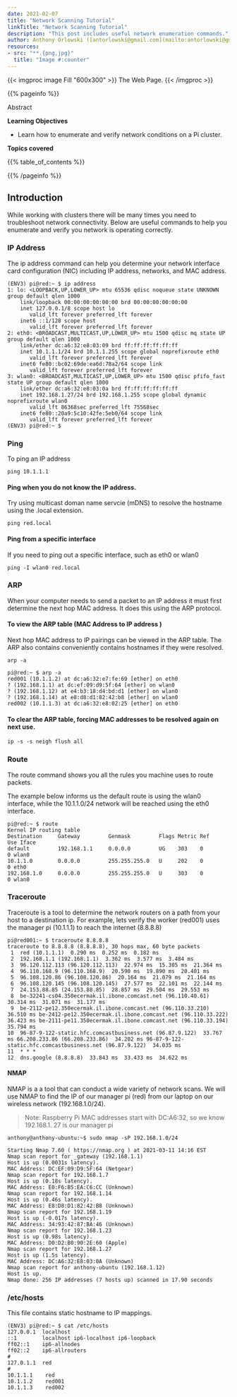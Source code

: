 ```yaml
---
date: 2021-02-07
title: "Network Scanning Tutorial"
linkTitle: "Network Scanning Tutorial"
description: "This post includes useful network enumeration commands."
author: Anthony Orlowski ([antorlowski@gmail.com](mailto:antorlowski@gmail.com))
resources:
- src: "**.{png,jpg}"
  title: "Image #:counter"
---
```


{{< imgproc image Fill "600x300" >}}
The Web Page.
{{< /imgproc >}}


{{% pageinfo %}}

Abstract

**Learning Objectives**

* Learn how to enumerate and verify network conditions on a Pi cluster.
  
**Topics covered**

{{% table_of_contents %}}

{{% /pageinfo %}}


## Introduction

While working with clusters there will be many times you need to 
troubleshoot network connectivity. Below are useful commands to help you enumerate 
and verify you network is operating correctly.

### IP Address

The ip address command can help you determine your network interface card 
configuration (NIC) including IP address, networks, and MAC address. 

```
(ENV3) pi@red:~ $ ip address
1: lo: <LOOPBACK,UP,LOWER_UP> mtu 65536 qdisc noqueue state UNKNOWN group default qlen 1000
    link/loopback 00:00:00:00:00:00 brd 00:00:00:00:00:00
    inet 127.0.0.1/8 scope host lo
       valid_lft forever preferred_lft forever
    inet6 ::1/128 scope host 
       valid_lft forever preferred_lft forever
2: eth0: <BROADCAST,MULTICAST,UP,LOWER_UP> mtu 1500 qdisc mq state UP group default qlen 1000
    link/ether dc:a6:32:e8:03:09 brd ff:ff:ff:ff:ff:ff
    inet 10.1.1.1/24 brd 10.1.1.255 scope global noprefixroute eth0
       valid_lft forever preferred_lft forever
    inet6 fe80::bc02:69de:ea6d:78a2/64 scope link 
       valid_lft forever preferred_lft forever
3: wlan0: <BROADCAST,MULTICAST,UP,LOWER_UP> mtu 1500 qdisc pfifo_fast state UP group default qlen 1000
    link/ether dc:a6:32:e8:03:0a brd ff:ff:ff:ff:ff:ff
    inet 192.168.1.27/24 brd 192.168.1.255 scope global dynamic noprefixroute wlan0
       valid_lft 86368sec preferred_lft 75568sec
    inet6 fe80::20a9:5c10:42fe:5eb0/64 scope link 
       valid_lft forever preferred_lft forever
(ENV3) pi@red:~ $ 

```

### Ping

To ping an IP address

```
ping 10.1.1.1
```

#### Ping when you do not know the IP address. 

Try using multicast doman name servcie (mDNS) to resolve the hostname using 
the .local extension.

```
ping red.local
```

#### Ping from a specific interface

If you need to ping out a specific interface, such as eth0 or wlan0

```
ping -I wlan0 red.local
```

### ARP

When your computer needs to send a packet to an IP address it must 
first determine the next hop MAC address. It does this using the ARP protocol. 

#### To view the ARP table (MAC Address to IP address )

Next hop MAC address to IP pairings can be viewed in the ARP table. The ARP 
also contains conveniently contains hostnames if they were resolved. 

```
arp -a
```

```
pi@red:~ $ arp -a
red001 (10.1.1.2) at dc:a6:32:e7:fe:69 [ether] on eth0
? (192.168.1.1) at dc:ef:09:d9:5f:64 [ether] on wlan0
? (192.168.1.12) at e4:b3:18:d4:bd:d1 [ether] on wlan0
? (192.168.1.14) at e8:d8:d1:82:42:b8 [ether] on wlan0
red002 (10.1.1.3) at dc:a6:32:e8:02:25 [ether] on eth0
```

#### To clear the ARP table, forcing MAC addresses to be resolved again on next use.

```
ip -s -s neigh flush all
```

### Route

The route command shows you all the rules you machine uses to route packets.

The example below informs us the default route is using the wlan0 interface, 
while the 10.1.1.0/24 network will be reached using the eth0 interface.

```
pi@red:~ $ route
Kernel IP routing table
Destination     Gateway         Genmask         Flags Metric Ref    Use Iface
default         192.168.1.1     0.0.0.0         UG    303    0        0 wlan0
10.1.1.0        0.0.0.0         255.255.255.0   U     202    0        0 eth0
192.168.1.0     0.0.0.0         255.255.255.0   U     303    0        0 wlan0
```

### Traceroute

Traceroute is a tool to determine the network routers on a path from your 
host to a destination ip. For example, lets verify the worker (red001) uses the 
manager pi (10.1.1.1) to reach the internet (8.8.8.8)

```
pi@red001:~ $ traceroute 8.8.8.8
traceroute to 8.8.8.8 (8.8.8.8), 30 hops max, 60 byte packets
 1  red (10.1.1.1)  0.290 ms  0.252 ms  0.182 ms
 2  192.168.1.1 (192.168.1.1)  3.362 ms  3.577 ms  3.484 ms
 3  96.120.112.113 (96.120.112.113)  22.974 ms  15.305 ms  21.364 ms
 4  96.110.168.9 (96.110.168.9)  20.590 ms  19.890 ms  20.401 ms
 5  96.108.120.86 (96.108.120.86)  20.164 ms  21.079 ms  21.164 ms
 6  96.108.120.145 (96.108.120.145)  27.577 ms  22.101 ms  22.144 ms
 7  24.153.88.85 (24.153.88.85)  28.857 ms  29.504 ms  29.553 ms
 8  be-32241-cs04.350ecermak.il.ibone.comcast.net (96.110.40.61)  30.314 ms  31.071 ms  31.177 ms
 9  be-2112-pe12.350ecermak.il.ibone.comcast.net (96.110.33.210)  36.510 ms be-2412-pe12.350ecermak.il.ibone.comcast.net (96.110.33.222)  36.423 ms be-2111-pe11.350ecermak.il.ibone.comcast.net (96.110.33.194)  35.794 ms
10  96-87-9-122-static.hfc.comcastbusiness.net (96.87.9.122)  33.767 ms 66.208.233.86 (66.208.233.86)  34.202 ms 96-87-9-122-static.hfc.comcastbusiness.net (96.87.9.122)  34.035 ms
11  * * *
12  dns.google (8.8.8.8)  33.843 ms  33.433 ms  34.622 ms

```

#### NMAP

NMAP is a a tool that can conduct a wide variety of network scans. We will 
use NMAP to find the IP of our manager pi (red) from our laptop on our 
wireless network (192.168.1.0/24). 

> Note: Raspberry Pi MAC addresses start with DC:A6:32, so we know 192.168.1.
> 27 is our manager pi

```
anthony@anthony-ubuntu:~$ sudo nmap -sP 192.168.1.0/24

Starting Nmap 7.60 ( https://nmap.org ) at 2021-03-11 14:16 EST
Nmap scan report for _gateway (192.168.1.1)
Host is up (0.0031s latency).
MAC Address: DC:EF:09:D9:5F:64 (Netgear)
Nmap scan report for 192.168.1.7
Host is up (0.18s latency).
MAC Address: E0:F6:B5:EA:C6:CC (Unknown)
Nmap scan report for 192.168.1.14
Host is up (0.46s latency).
MAC Address: E8:D8:D1:82:42:B8 (Unknown)
Nmap scan report for 192.168.1.19
Host is up (-0.017s latency).
MAC Address: 34:93:42:87:BA:46 (Unknown)
Nmap scan report for 192.168.1.23
Host is up (0.98s latency).
MAC Address: D0:D2:B0:90:2E:60 (Apple)
Nmap scan report for 192.168.1.27
Host is up (1.5s latency).
MAC Address: DC:A6:32:E8:03:0A (Unknown)
Nmap scan report for anthony-ubuntu (192.168.1.12)
Host is up.
Nmap done: 256 IP addresses (7 hosts up) scanned in 17.90 seconds
```

### /etc/hosts

This file contains static hostname to IP mappings.

```
(ENV3) pi@red:~ $ cat /etc/hosts
127.0.0.1  localhost
::1        localhost ip6-localhost ip6-loopback
ff02::1    ip6-allnodes
ff02::2    ip6-allrouters
#
127.0.1.1  red
#
10.1.1.1	red
10.1.1.2	red001
10.1.1.3	red002
```

